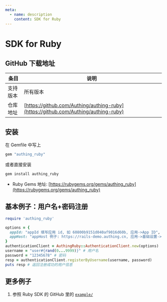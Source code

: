 ```yaml
---
meta:
  - name: description
    content: SDK for Ruby
---
```




# SDK for Ruby

<LastUpdated/>


## GitHub 下载地址

| 条目     | 说明                                        |
| -------- | ------------------------------------------- |
| 支持版本 | 所有版本                                    |
| 仓库地址 | [https://github.com/Authing/authing-ruby](https://github.com/Authing/authing-ruby) |


## 安装
在 Gemfile 中写上
```sh
gem "authing_ruby"
```

或者直接安装
```sh
gem install authing_ruby
```

* Ruby Gems 地址: [https://rubygems.org/gems/authing_ruby](https://rubygems.org/gems/authing_ruby)


## 基本例子：用户名+密码注册
```ruby
require 'authing_ruby'

options = {
  appId: "appId 填写应用 id, 如 60800b9151d040af9016d60b, 应用->App ID",
  appHost: "appHost 例子: https://rails-demo.authing.cn, 应用->基础设置->认证地址",
}
authenticationClient = AuthingRuby::AuthenticationClient.new(options)
username = "user#{rand(0...9999)}" # 用户名
password = "12345678" # 密码
resp = authenticationClient.registerByUsername(username, password)
puts resp # 返回注册成功的用户信息
```

## 更多例子
1. 参照 Ruby SDK 的 GitHub 里的 [`example/`](https://github.com/1c7/authing_ruby/tree/main/example)